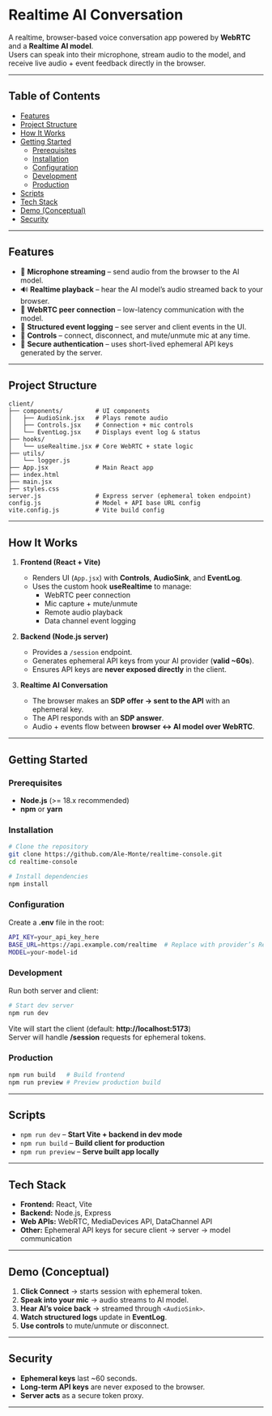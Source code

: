# Realtime AI Conversation

A realtime, browser-based voice conversation app powered by **WebRTC** and a **Realtime AI model**.  
Users can speak into their microphone, stream audio to the model, and receive live audio + event feedback directly in the browser.

---

## Table of Contents

- [Features](#features)
- [Project Structure](#project-structure)
- [How It Works](#how-it-works)
- [Getting Started](#getting-started)
  - [Prerequisites](#prerequisites)
  - [Installation](#installation)
  - [Configuration](#configuration)
  - [Development](#development)
  - [Production](#production)
- [Scripts](#scripts)
- [Tech Stack](#tech-stack)
- [Demo (Conceptual)](#demo-conceptual)
- [Security](#security)

---

## Features

- 🎤 **Microphone streaming** – send audio from the browser to the AI model.
- 🔊 **Realtime playback** – hear the AI model’s audio streamed back to your browser.
- 📡 **WebRTC peer connection** – low-latency communication with the model.
- 📑 **Structured event logging** – see server and client events in the UI.
- 🔧 **Controls** – connect, disconnect, and mute/unmute mic at any time.
- 🔐 **Secure authentication** – uses short-lived ephemeral API keys generated by the server.

---

## Project Structure

```
client/
├── components/         # UI components
│   ├── AudioSink.jsx   # Plays remote audio
│   ├── Controls.jsx    # Connection + mic controls
│   └── EventLog.jsx    # Displays event log & status
├── hooks/
│   └── useRealtime.jsx # Core WebRTC + state logic
├── utils/
│   └── logger.js
├── App.jsx             # Main React app
├── index.html
├── main.jsx
├── styles.css
server.js               # Express server (ephemeral token endpoint)
config.js               # Model + API base URL config
vite.config.js          # Vite build config
```

---

## How It Works

1. **Frontend (React + Vite)**

   - Renders UI (`App.jsx`) with **Controls**, **AudioSink**, and **EventLog**.
   - Uses the custom hook **useRealtime** to manage:
     - WebRTC peer connection
     - Mic capture + mute/unmute
     - Remote audio playback
     - Data channel event logging

2. **Backend (Node.js server)**

   - Provides a `/session` endpoint.
   - Generates ephemeral API keys from your AI provider (**valid ~60s**).
   - Ensures API keys are **never exposed directly** in the client.

3. **Realtime AI Conversation**
   - The browser makes an **SDP offer → sent to the API** with an ephemeral key.
   - The API responds with an **SDP answer**.
   - Audio + events flow between **browser ↔ AI model over WebRTC**.

---

## Getting Started

### Prerequisites

- **Node.js** (>= 18.x recommended)
- **npm** or **yarn**

### Installation

```bash
# Clone the repository
git clone https://github.com/Ale-Monte/realtime-console.git
cd realtime-console

# Install dependencies
npm install
```

### Configuration

Create a **.env** file in the root:

```bash
API_KEY=your_api_key_here
BASE_URL=https://api.example.com/realtime  # Replace with provider’s Realtime endpoint
MODEL=your-model-id
```

### Development

Run both server and client:

```bash
# Start dev server
npm run dev
```

Vite will start the client (default: **http://localhost:5173**)  
Server will handle **/session** requests for ephemeral tokens.

### Production

```bash
npm run build   # Build frontend
npm run preview # Preview production build
```

---

## Scripts

- `npm run dev` – **Start Vite + backend in dev mode**
- `npm run build` – **Build client for production**
- `npm run preview` – **Serve built app locally**

---

## Tech Stack

- **Frontend:** React, Vite
- **Backend:** Node.js, Express
- **Web APIs:** WebRTC, MediaDevices API, DataChannel API
- **Other:** Ephemeral API keys for secure client → server → model communication

---

## Demo (Conceptual)

1. **Click Connect** → starts session with ephemeral token.
2. **Speak into your mic** → audio streams to AI model.
3. **Hear AI’s voice back** → streamed through `<AudioSink>`.
4. **Watch structured logs** update in **EventLog**.
5. **Use controls** to mute/unmute or disconnect.

---

## Security

- **Ephemeral keys** last ~60 seconds.
- **Long-term API keys** are never exposed to the browser.
- **Server acts** as a secure token proxy.

---
